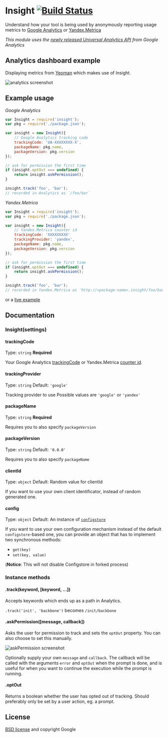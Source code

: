 # Insight [![Build Status](https://secure.travis-ci.org/yeoman/insight.png?branch=master)](http://travis-ci.org/yeoman/insight)

Understand how your tool is being used by anonymously reporting usage metrics to [Google Analytics](http://www.google.com/analytics/)
or [Yandex.Metrica](http://metrica.yandex.com/)

*This module uses the [newly released Universal Analytics API](http://analytics.blogspot.com/2013/03/expanding-universal-analytics-into.html) from Google Analytics*


## Analytics dashboard example

Displaying metrics from [Yeoman](http://yeoman.io) which makes use of Insight.

![analytics screenshot](https://raw.github.com/yeoman/insight/master/screenshot.png)


## Example usage

*Google Analytics*

```js
var Insight = require('insight');
var pkg = require('./package.json');

var insight = new Insight({
	// Google Analytics tracking code
	trackingCode: 'UA-XXXXXXXX-X',
	packageName: pkg.name,
	packageVersion: pkg.version
});

// ask for permission the first time
if (insight.optOut === undefined) {
	return insight.askPermission();
}

insight.track('foo', 'bar');
// recorded in Analytics as `/foo/bar`
```

*Yandex.Metrica*

```js
var Insight = require('insight');
var pkg = require('./package.json');

var insight = new Insight({
	// Yandex.Metrica counter id
	trackingCode: 'XXXXXXXXX'
	trackingProvider: 'yandex',
	packageName: pkg.name,
	packageVersion: pkg.version
});

// ask for permission the first time
if (insight.optOut === undefined) {
	return insight.askPermission();
}

insight.track('foo', 'bar');
// recorded in Yandex.Metrica as `http://<package-name>.insight/foo/bar`
```

or a [live example](https://github.com/yeoman/yeoman)

## Documentation


### Insight(settings)

#### trackingCode

Type: `string`
**Required**

Your Google Analytics [trackingCode](https://support.google.com/analytics/bin/answer.py?hl=en&answer=1008080) or
Yandex.Metrica [counter id](http://help.yandex.com/metrika/?id=1121963).


#### trackingProvider

Type: `string`
Default: `'google'`

Tracking provider to use
Possible values are `'google'` or `'yandex'`


#### packageName

Type: `string`
**Required**

Requires you to also specify `packageVersion`


#### packageVersion

Type: `string`
Default: `'0.0.0'`

Requires you to also specify `packageName`

#### clientId

Type: `object`
Default: Random value for clientId

If you want to use your own client identificator, instead of random generated one.

#### config

Type: `object`
Default: An instance of [`configstore`](https://github.com/yeoman/configstore)

If you want to use your own configuration mechanism instead of the default
`configstore`-based one, you can provide an object that has to implement two
synchronous methods:

- `get(key)`
- `set(key, value)`

(__Notice__: This will not disable Configstore in forked process)

### Instance methods


#### .track(keyword, [keyword, ...])

Accepts keywords which ends up as a path in Analytics.

`.track('init', 'backbone')` becomes `/init/backbone`


#### .askPermission([message, callback])

Asks the user for permission to track and sets the `optOut` property. You can also choose to set this manually.

![askPermission screenshot](https://raw.github.com/yeoman/insight/master/screenshot-askpermission.png)

Optionally supply your own `message` and `callback`. The callback will be called with the arguments `error` and `optOut` when the prompt is done, and is useful for when you want to continue the execution while the prompt is running.


#### .optOut

Returns a boolean whether the user has opted out of tracking. Should preferably only be set by a user action, eg. a prompt.


## License

[BSD license](http://opensource.org/licenses/bsd-license.php) and copyright Google
